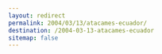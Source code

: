 ```yaml
---
layout: redirect
permalink: 2004/03/13/atacames-ecuador/
destination: /2004-03-13-atacames-ecuador
sitemap: false
---
```

